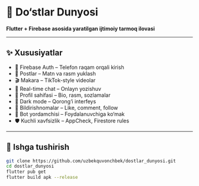 # 📱 Do‘stlar Dunyosi

**Flutter + Firebase asosida yaratilgan ijtimoiy tarmoq ilovasi**

---

## ✨ Xususiyatlar

- 🔐 Firebase Auth – Telefon raqam orqali kirish
- 📝 Postlar – Matn va rasm yuklash
- 🎬 Makara – TikTok-style videolar
- 💬 Real-time chat – Onlayn yozishuv
- 👤 Profil sahifasi – Bio, rasm, sozlamalar
- 🌙 Dark mode – Qorong‘i interfeys
- 🔔 Bildirishnomalar – Like, comment, follow
- 🧠 Bot yordamchisi – Foydalanuvchiga ko‘mak
- 🛡️ Kuchli xavfsizlik – AppCheck, Firestore rules

---

## 🚀 Ishga tushirish

```bash
git clone https://github.com/uzbekquvonchbek/dostlar_dunyosi.git
cd dostlar_dunyosi
flutter pub get
flutter build apk --release
